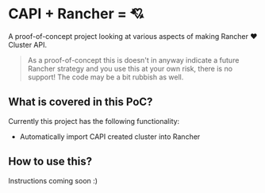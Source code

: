 # CAPI + Rancher = :cupid:

A proof-of-concept project looking at various aspects of making Rancher :heart: Cluster API.

> As a proof-of-concept this is doesn't in anyway indicate a future Rancher strategy and you use this at your own risk, there is no support! The code may be a bit rubbish as well.

## What is covered in this PoC?

Currently this project has the following functionality:

- Automatically import CAPI created cluster into Rancher

## How to use this?

Instructions coming soon :)
